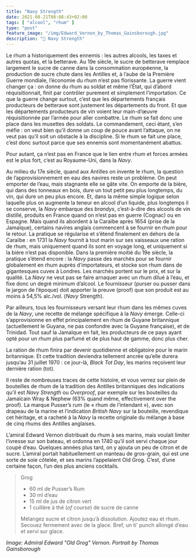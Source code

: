 ```yaml
---
title: "Navy Strength"
date: 2021-08-21T08:08:43+02:00
tags: [ "alcool", "rhum" ]
type: "post"
feature_image: "/img/Edward_Vernon_by_Thomas_Gainsborough.jpg"
description: "🍹 Navy Strength"
---
```


Le rhum a historiquement des ennemis : les autres alcools, les taxes et autres quotas, et la betterave.<!--more--> Au 19e siècle, le sucre de betterave remplace largement le sucre de canne dans la consommation européenne, la production de sucre chute dans les Antilles et, à l’aube de la Première Guerre mondiale, l’économie du rhum n’est pas florissante. La guerre vient changer ça : on donne du rhum au soldat et même l’État, qui d’abord réquisitionnait, finit par contrôler purement et simplement l’importation. Ce que la guerre change surtout, c’est que les départements français producteurs de betterave sont justement les départements du front. Et que les départements producteurs de vin voient leur main-d’œuvre réquisitionnée par l’armée pour aller combattre. Le rhum se fait donc une place dans les musettes des soldats. Le commandement, ceci étant, s’en méfie : on veut bien qu’il donne un coup de pouce avant l’attaque, on ne veut pas qu’il soit un obstacle à la discipline. Si le rhum se fait une place, c’est donc surtout parce que ses ennemis sont momentanément abattus.

Pour autant, ça n’est pas en France que le lien entre rhum et forces armées est le plus fort, c’est au Royaume-Uni, dans la _Navy_.

Au milieu du 17e siècle, quand aux Antilles on invente le rhum, la question de l’approvisionnement en eau des navires reste un problème. On peut emporter de l’eau, mais stagnante elle se gâte vite. On emporte de la bière, qui dans des tonneaux en bois, dure un tout petit peu plus longtemps, du vin, qui dure un peu plus encore. Et, dans la même simple logique selon laquelle plus on augmente la teneur en alcool d’un liquide, plus longtemps il se conserve, la _Navy_ embarque des _brandys_, c’est-à-dire des alcools de vin distillé, produits en France quand on n’est pas en guerre (Cognac) ou en Espagne. Mais quand ils abordent à la Caraïbe après 1654 (prise de la Jamaïque), certains navires anglais commencent à se fournir en rhum pour le retour. La pratique se régularise et s’étend finalement en dehors de la Caraïbe : en 1731 la _Navy_ fournit à tout marin sur ses vaisseaux une ration de rhum, mais uniquement quand ils sont en voyage long, et uniquement si la bière n’est pas disponible. Dans la première moitié du 19e siècle, la pratique s’étend encore : la _Navy_ passe des marchés pour se fournir globalement en rhum auprès d’importateurs, et stocke son rhum dans de gigantesques cuves à Londres. Les marchés portent sur le prix, et sur la qualité. La _Navy_ ne veut pas se faire arnaquer avec un rhum dilué à l’eau, et fixe donc un degré minimum d’alcool. Le fournisseur (purser ou pusser dans le jargon de l’époque) doit apporter la preuve (proof) que son produit est au moins à 54,5% alc./vol. (_Navy_ Strength).

Par ailleurs, tous les fournisseurs versant leur rhum dans les mêmes cuves de la _Navy_, une recette de mélange spécifique à la _Navy_ émerge. Celle-ci s’approvisionne en effet principalement en rhum de Guyane britannique (actuellement le Guyana, ne pas confondre avec la Guyane française), et de Trinidad. Tout sauf la Jamaïque en fait, les producteurs de ce pays ayant opté pour un rhum plus parfumé et de plus haut de gamme, donc plus cher.

La ration de rhum finira par devenir quotidienne et obligatoire pour le marin britannique. Et cette tradition deviendra tellement ancrée qu’elle durera jusqu’au 31 juillet 1970 : ce jour-là, _Black Tot Day_, les marins reçoivent leur dernière ration (tot).

Il reste de nombreuses traces de cette histoire, et vous verrez sur plein de bouteilles de rhum de la tradition des Antilles britanniques des indications qu’il est _Navy Strength_ ou _Overproof_, par exemple sur les bouteilles du Jamaïcain Wray & Nephew (63% quand même, effectivement over the proof). La marque Pusser’s rum (le « rhum de l’intendant »), avec son drapeau de la marine et l’indication _British Navy_ sur la bouteille, revendique cet héritage, et a racheté à la _Navy_ la recette originale du mélange à base de cinq rhums des Antilles anglaises.

L’amiral Edward Vernon distribuait du rhum à ses marins, mais voulait limiter l’ivresse sur son bateau, et ordonna en 1740 qu’il soit servi chaque jour coupé d’eau. Quelques années plus tard, on y ajouta un peu de citron et de sucre. L’amiral portait habituellement un manteau de gros-grain, qui est une sorte de soie côtelée, et ses marins l’appelaient Old Grog. C’est, d’une certaine façon, l’un des plus anciens cocktails.

> Grog
> - 60 ml de Pusser’s Rum
> - 30 ml d’eau
> - 15 ml de jus de citron vert
> - 1 cuillère à thé (_of course_) de sucre de canne
>
> Mélangez sucre et citron jusqu’à dissolution. Ajoutez eau et rhum. Secouez fermement avec de la glace.
> Bref, un ti' punch allongé d’eau et servi sur glace.

_Image: Admiral Edward "Old Grog" Vernon. Portrait by Thomas Gainsborough_
